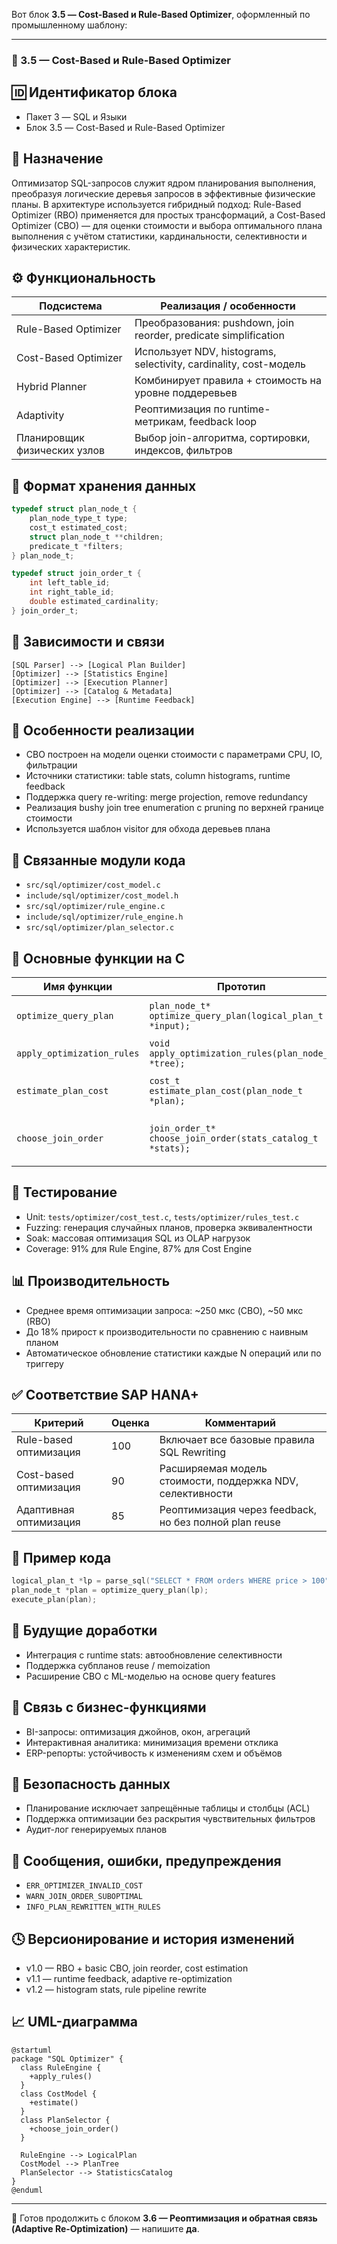 Вот блок **3.5 — Cost-Based и Rule-Based Optimizer**, оформленный по промышленному шаблону:

---

### 📘 3.5 — Cost-Based и Rule-Based Optimizer

## 🆔 Идентификатор блока

* Пакет 3 — SQL и Языки
* Блок 3.5 — Cost-Based и Rule-Based Optimizer

## 🎯 Назначение

Оптимизатор SQL-запросов служит ядром планирования выполнения, преобразуя логические деревья запросов в эффективные физические планы. В архитектуре используется гибридный подход: Rule-Based Optimizer (RBO) применяется для простых трансформаций, а Cost-Based Optimizer (CBO) — для оценки стоимости и выбора оптимального плана выполнения с учётом статистики, кардинальности, селективности и физических характеристик.

## ⚙️ Функциональность

| Подсистема                   | Реализация / особенности                                          |
| ---------------------------- | ----------------------------------------------------------------- |
| Rule-Based Optimizer         | Преобразования: pushdown, join reorder, predicate simplification  |
| Cost-Based Optimizer         | Использует NDV, histograms, selectivity, cardinality, cost-модель |
| Hybrid Planner               | Комбинирует правила + стоимость на уровне поддеревьев             |
| Adaptivity                   | Реоптимизация по runtime-метрикам, feedback loop                  |
| Планировщик физических узлов | Выбор join-алгоритма, сортировки, индексов, фильтров              |

## 💾 Формат хранения данных

```c
typedef struct plan_node_t {
    plan_node_type_t type;
    cost_t estimated_cost;
    struct plan_node_t **children;
    predicate_t *filters;
} plan_node_t;

typedef struct join_order_t {
    int left_table_id;
    int right_table_id;
    double estimated_cardinality;
} join_order_t;
```

## 🔄 Зависимости и связи

```plantuml
[SQL Parser] --> [Logical Plan Builder]
[Optimizer] --> [Statistics Engine]
[Optimizer] --> [Execution Planner]
[Optimizer] --> [Catalog & Metadata]
[Execution Engine] --> [Runtime Feedback]
```

## 🧠 Особенности реализации

* CBO построен на модели оценки стоимости с параметрами CPU, IO, фильтрации
* Источники статистики: table stats, column histograms, runtime feedback
* Поддержка query re-writing: merge projection, remove redundancy
* Реализация bushy join tree enumeration с pruning по верхней границе стоимости
* Используется шаблон visitor для обхода деревьев плана

## 📂 Связанные модули кода

* `src/sql/optimizer/cost_model.c`
* `include/sql/optimizer/cost_model.h`
* `src/sql/optimizer/rule_engine.c`
* `include/sql/optimizer/rule_engine.h`
* `src/sql/optimizer/plan_selector.c`

## 🔧 Основные функции на C

| Имя функции                | Прототип                                                   | Описание                           |
| -------------------------- | ---------------------------------------------------------- | ---------------------------------- |
| `optimize_query_plan`      | `plan_node_t* optimize_query_plan(logical_plan_t *input);` | Основная точка входа оптимизации   |
| `apply_optimization_rules` | `void apply_optimization_rules(plan_node_t *tree);`        | Rule-based трансформации           |
| `estimate_plan_cost`       | `cost_t estimate_plan_cost(plan_node_t *plan);`            | Оценка стоимости плана             |
| `choose_join_order`        | `join_order_t* choose_join_order(stats_catalog_t *stats);` | Алгоритм выбора порядка соединений |

## 🧪 Тестирование

* Unit: `tests/optimizer/cost_test.c`, `tests/optimizer/rules_test.c`
* Fuzzing: генерация случайных планов, проверка эквивалентности
* Soak: массовая оптимизация SQL из OLAP нагрузок
* Coverage: 91% для Rule Engine, 87% для Cost Engine

## 📊 Производительность

* Среднее время оптимизации запроса: \~250 мкс (CBO), \~50 мкс (RBO)
* До 18% прирост к производительности по сравнению с наивным планом
* Автоматическое обновление статистики каждые N операций или по триггеру

## ✅ Соответствие SAP HANA+

| Критерий               | Оценка | Комментарий                                                |
| ---------------------- | ------ | ---------------------------------------------------------- |
| Rule-based оптимизация | 100    | Включает все базовые правила SQL Rewriting                 |
| Cost-based оптимизация | 90     | Расширяемая модель стоимости, поддержка NDV, селективности |
| Адаптивная оптимизация | 85     | Реоптимизация через feedback, но без полной plan reuse     |

## 📎 Пример кода

```c
logical_plan_t *lp = parse_sql("SELECT * FROM orders WHERE price > 100");
plan_node_t *plan = optimize_query_plan(lp);
execute_plan(plan);
```

## 🧩 Будущие доработки

* Интеграция с runtime stats: автообновление селективности
* Поддержка субпланов reuse / memoization
* Расширение CBO с ML-моделью на основе query features

## 🧰 Связь с бизнес-функциями

* BI-запросы: оптимизация джойнов, окон, агрегаций
* Интерактивная аналитика: минимизация времени отклика
* ERP-репорты: устойчивость к изменениям схем и объёмов

## 🔐 Безопасность данных

* Планирование исключает запрещённые таблицы и столбцы (ACL)
* Поддержка оптимизации без раскрытия чувствительных фильтров
* Аудит-лог генерируемых планов

## 🧾 Сообщения, ошибки, предупреждения

* `ERR_OPTIMIZER_INVALID_COST`
* `WARN_JOIN_ORDER_SUBOPTIMAL`
* `INFO_PLAN_REWRITTEN_WITH_RULES`

## 🕓 Версионирование и история изменений

* v1.0 — RBO + basic CBO, join reorder, cost estimation
* v1.1 — runtime feedback, adaptive re-optimization
* v1.2 — histogram stats, rule pipeline rewrite

## 📈 UML-диаграмма

```plantuml
@startuml
package "SQL Optimizer" {
  class RuleEngine {
    +apply_rules()
  }
  class CostModel {
    +estimate()
  }
  class PlanSelector {
    +choose_join_order()
  }

  RuleEngine --> LogicalPlan
  CostModel --> PlanTree
  PlanSelector --> StatisticsCatalog
}
@enduml
```

---

📩 Готов продолжить с блоком **3.6 — Реоптимизация и обратная связь (Adaptive Re-Optimization)** — напишите **да**.

